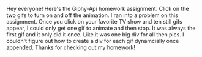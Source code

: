 Hey everyone! Here's the Giphy-Api homework assignment. Click on the two gifs to turn on and off the animation. I ran into a problem on this assignment. Once you click on your favorite TV show and ten still gifs appear, I could only get one gif to animate and then stop. It was always the first gif and it only did it once. Like it was one big div for all then pics. I couldn't figure out how to create a div for each gif dynamcially once appended. Thanks for checking out my homework!